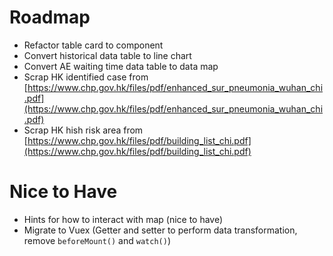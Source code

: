 # Roadmap #
* Refactor table card to component
* Convert historical data table to line chart
* Convert AE waiting time data table to data map
* Scrap HK identified case from [https://www.chp.gov.hk/files/pdf/enhanced_sur_pneumonia_wuhan_chi.pdf](https://www.chp.gov.hk/files/pdf/enhanced_sur_pneumonia_wuhan_chi.pdf)
* Scrap HK hish risk area from [https://www.chp.gov.hk/files/pdf/building_list_chi.pdf](https://www.chp.gov.hk/files/pdf/building_list_chi.pdf)

# Nice to Have #
* Hints for how to interact with map (nice to have)
* Migrate to Vuex (Getter and setter to perform data transformation, remove `beforeMount()` and `watch()`)
